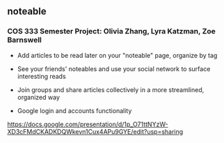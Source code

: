 ## noteable 

### COS 333 Semester Project: Olivia Zhang, Lyra Katzman, Zoe Barnswell 


- Add articles to be read later on your "noteable" page, organize by tag

- See your friends' noteables and use your social network to surface interesting reads 

- Join groups and share articles collectively in a more streamlined, organized way

- Google login and accounts functionality


https://docs.google.com/presentation/d/1p_O71ttNYzW-XD3cFMdCKADKDQWkevn1Cux4APu9GYE/edit?usp=sharing 

